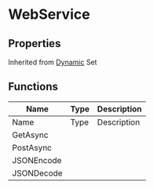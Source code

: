 # WebService

## Properties

Inherited from [Dynamic](https://docs.brickverse.co/bricklua-lua-references-manual/dymanic) Set

## Functions

<table data-header-hidden data-full-width="false"><thead><tr><th>Name</th><th>Type</th><th>Description</th></tr></thead><tbody><tr><td>Name</td><td>Type</td><td>Description</td></tr><tr><td>GetAsync</td><td></td><td></td></tr><tr><td>PostAsync</td><td></td><td></td></tr><tr><td>JSONEncode</td><td></td><td></td></tr><tr><td>JSONDecode</td><td></td><td></td></tr></tbody></table>
